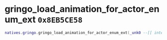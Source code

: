 # gringo_load_animation_for_actor_enum_ext `0x8EB5CE58`

```lua
natives.gringo.gringo_load_animation_for_actor_enum_ext(_unk0 --[[ integer ]], _unk1 --[[ integer ]], _unk2 --[[ integer ]], _unk3 --[[ integer ]])
```